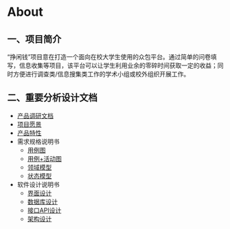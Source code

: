 # About
  
## 一、项目简介
“挣闲钱”项目意在打造一个面向在校大学生使用的众包平台。通过简单的问卷填写，信息收集等项目，该平台可以让学生利用业余的零碎时间获取一定的收益；同时方便进行调查类/信息搜集类工作的学术小组或校外组织开展工作。

## 二、重要分析设计文档
- [产品调研文档](Investigation.md)
- [项目愿景](Vision.md)
- [产品特性](Product_Backlog.md)
- 需求规格说明书
	- [用例图](Usecase_Diagram.md)
	- [用例+活动图](Use_Cases.md)
	- [领域模型](omian_Models.md)
	- [状态模型](State_Models.md)
- 软件设计说明书
	- [界面设计](UI_design.md)
	- [数据库设计](Database_design.md)
	- [接口API设计](InterfaceAPI_design.md)
	- [架构设计](Architecture_design.md)
